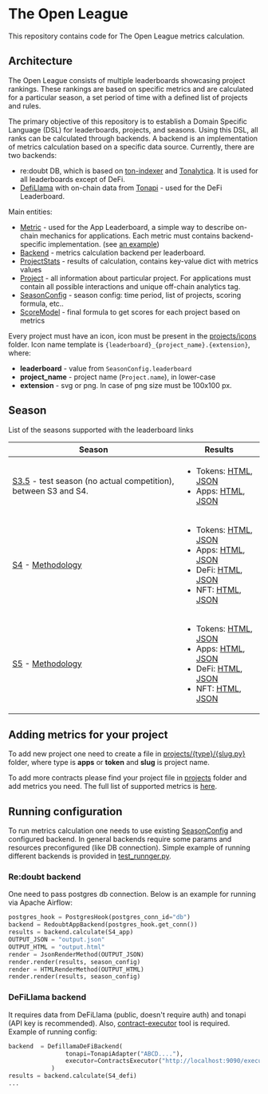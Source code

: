 # The Open League

This repository contains code for The Open League metrics calculation.

## Architecture

The Open League consists of multiple leaderboards showcasing project rankings. 
These rankings are based on specific metrics and are calculated for a particular season, 
a set period of time with a defined list of projects and rules.

The primary objective of this repository is to establish a Domain Specific Language (DSL) 
for leaderboards, projects, and seasons. Using this DSL, all ranks can be calculated 
through backends. A backend is an implementation of metrics calculation based on a 
specific data source. Currently, there are two backends:
* re:doubt DB, which is based on [ton-indexer](https://github.com/re-doubt/ton-indexer) and 
[Tonalytica](https://tonalytica.redoubt.online/). It is used for all leaderboards except of DeFi.
* [DefiLlama](./backends/defi.py) with on-chain data from [Tonapi](https://tonapi.io/) - used for the DeFi Leaderboard.

Main entities:
* [Metric](./models/metrics/) - used for the App Leaderboard, a simple way to describe
on-chain mechanics for applications. Each metric must contains backend-specific implementation.
(see [an example](./models/metrics/smc_interaction.py))
* [Backend](./backends) - metrics calculation backend per leaderboard. 
* [ProjectStats](./models/results.py) - results of calculation, contains key-value dict with metrics values
* [Project](./projects) - all information about particular project. For applications
must contain all possible interactions and unique off-chain analytics tag.
* [SeasonConfig](./models/season_config.py) - season config: time period, list of projects,
scoring formula, etc..
* [ScoreModel](./models/scores.py) - final formula to get scores for each project based on metrics

Every project must have an icon, icon must be present in the [projects/icons](projects/icons) folder.
Icon name template is ``{leaderboard}_{project_name}.{extension}``, where:
* __leaderboard__ - value from ``SeasonConfig.leaderboard``
* __project_name__ - project name (``Project.name``), in lower-case
* __extension__ - svg or png. In case of png size must be 100x100 px.

## Season

List of the seasons supported with the leaderboard links

| Season                                                                                                                       | Results                                                                                                                                                                                                                                                                                                                                                                                                                                                                                                                                                                                                                                                                                                                                            | 
|------------------------------------------------------------------------------------------------------------------------------|----------------------------------------------------------------------------------------------------------------------------------------------------------------------------------------------------------------------------------------------------------------------------------------------------------------------------------------------------------------------------------------------------------------------------------------------------------------------------------------------------------------------------------------------------------------------------------------------------------------------------------------------------------------------------------------------------------------------------------------------------|
| [S3.5](./seasons/s3_5.py) - test season (no actual competition), between S3 and S4.                                          | <ul><li>Tokens: [HTML](https://the-open-league-static-data.s3.amazonaws.com/season/s3_5/token.html), [JSON](https://the-open-league-static-data.s3.amazonaws.com/season/s3_5/token.json)</li><li>Apps: [HTML](https://the-open-league-static-data.s3.amazonaws.com/season/s3_5/app.html), [JSON](https://the-open-league-static-data.s3.amazonaws.com/season/s3_5/app.json)</ul>                                                                                                                                                                                                                                                                                                                                                                   |
| [S4](./seasons/s4.py) - [Methodology](https://ton-org.notion.site/TOL-Season-4-Methodology-30e741e37eb64933b1cd5e61c4546033) | <ul><li>Tokens: [HTML](https://the-open-league-static-data.s3.amazonaws.com/season/S4/tokens.html), [JSON](https://the-open-league-static-data.s3.amazonaws.com/season/S4/tokens.json)</li><li>Apps: [HTML](https://the-open-league-static-data.s3.amazonaws.com/season/S4/apps.html), [JSON](https://the-open-league-static-data.s3.amazonaws.com/season/S4/apps.json)</li><li>DeFi: [HTML](https://the-open-league-static-data.s3.amazonaws.com/season/S4/defi.html), [JSON](https://the-open-league-static-data.s3.amazonaws.com/season/S4/defi.json)</li><li>NFT: [HTML](https://the-open-league-static-data.s3.amazonaws.com/season/S4/nfts.html), [JSON](https://the-open-league-static-data.s3.amazonaws.com/season/S4/nfts.json)</li></ul> |
| [S5](./seasons/s5.py) - [Methodology](https://ton-org.notion.site/TOL-Season-5-Methodology-43102aba33ff436ca3a8590b71587150) | <ul><li>Tokens: [HTML](https://the-open-league-static-data.s3.amazonaws.com/season/S5/tokens.html), [JSON](https://the-open-league-static-data.s3.amazonaws.com/season/S5/tokens.json)</li><li>Apps: [HTML](https://the-open-league-static-data.s3.amazonaws.com/season/S5/apps.html), [JSON](https://the-open-league-static-data.s3.amazonaws.com/season/S5/apps.json)</li><li>DeFi: [HTML](https://the-open-league-static-data.s3.amazonaws.com/season/S5/defi.html), [JSON](https://the-open-league-static-data.s3.amazonaws.com/season/S5/defi.json)</li><li>NFT: [HTML](https://the-open-league-static-data.s3.amazonaws.com/season/S5/nfts.html), [JSON](https://the-open-league-static-data.s3.amazonaws.com/season/S5/nfts.json)</li></ul> |

## Adding metrics for your project

To add new project one need to create a file in [projects/{type}/{slug.py}](./projects) folder,
where type is __apps__ or __token__ and __slug__ is project name.

To add more contracts please find your project file in [projects](./projects) folder
and add metrics you need. The full list of supported metrics is [here](./models/metrics).
 
## Running configuration

To run metrics calculation one needs to use existing [SeasonConfig](./seasons) and configured backend.
In general backends require some params and resources preconfigured (like DB connection).
Simple example of running different backends is provided in [test_runnger.py](./test_runner.py).

### Re:doubt backend

One need to pass postgres db connection. Below is an example for running via Apache Airflow:
```python
postgres_hook = PostgresHook(postgres_conn_id="db")
backend = RedoubtAppBackend(postgres_hook.get_conn())
results = backend.calculate(S4_app)
OUTPUT_JSON = "output.json"
OUTPUT_HTML = "output.html"
render = JsonRenderMethod(OUTPUT_JSON)
render.render(results, season_config)
render = HTMLRenderMethod(OUTPUT_HTML)
render.render(results, season_config)
```

### DeFiLlama backend

It requires data from DeFiLlama (public, doesn't require auth) and 
tonapi (API key is recommended). Also, [contract-executor](https://github.com/shuva10v/contracts-executor) tool
is required. Example of running config:
```python
backend  = DefillamaDeFiBackend(
                tonapi=TonapiAdapter("ABCD...."),
                executor=ContractsExecutor("http://localhost:9090/execute")
            )
results = backend.calculate(S4_defi)
...
```